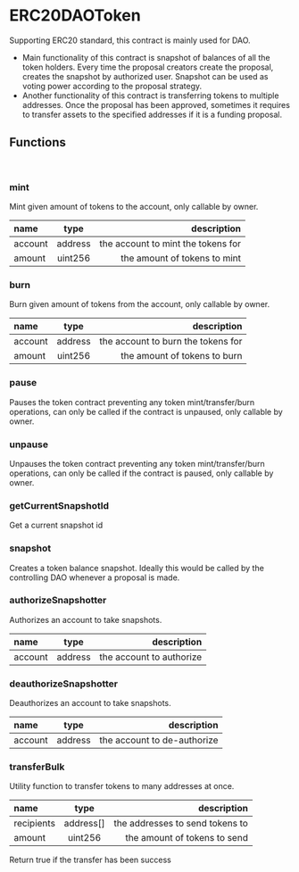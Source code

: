 # ERC20DAOToken

Supporting ERC20 standard, this contract is mainly used for DAO.

- Main functionality of this contract is snapshot of balances of all the token holders.
  Every time the proposal creators create the proposal, creates the snapshot by authorized user.
  Snapshot can be used as voting power according to the proposal strategy.
- Another functionality of this contract is transferring tokens to multiple addresses.
  Once the proposal has been approved, sometimes it requires to transfer assets to the specified addresses if it is a funding proposal.

## Functions

<br>

### mint

Mint given amount of tokens to the account, only callable by owner.

| name    |  type   |                        description |
| :------ | :-----: | ---------------------------------: |
| account | address | the account to mint the tokens for |
| amount  | uint256 |       the amount of tokens to mint |

### burn

Burn given amount of tokens from the account, only callable by owner.

| name    |  type   |                        description |
| :------ | :-----: | ---------------------------------: |
| account | address | the account to burn the tokens for |
| amount  | uint256 |       the amount of tokens to burn |

### pause

Pauses the token contract preventing any token mint/transfer/burn operations, can only be called if the contract is unpaused, only callable by owner.

### unpause

Unpauses the token contract preventing any token mint/transfer/burn operations, can only be called if the contract is paused, only callable by owner.

### getCurrentSnapshotId

Get a current snapshot id

### snapshot

Creates a token balance snapshot. Ideally this would be called by the controlling DAO whenever a proposal is made.

### authorizeSnapshotter

Authorizes an account to take snapshots.

| name    |  type   |              description |
| :------ | :-----: | -----------------------: |
| account | address | the account to authorize |

### deauthorizeSnapshotter

Deauthorizes an account to take snapshots.

| name    |  type   |                 description |
| :------ | :-----: | --------------------------: |
| account | address | the account to de-authorize |

### transferBulk

Utility function to transfer tokens to many addresses at once.

| name       |   type    |                     description |
| :--------- | :-------: | ------------------------------: |
| recipients | address[] | the addresses to send tokens to |
| amount     |  uint256  |    the amount of tokens to send |

Return true if the transfer has been success
